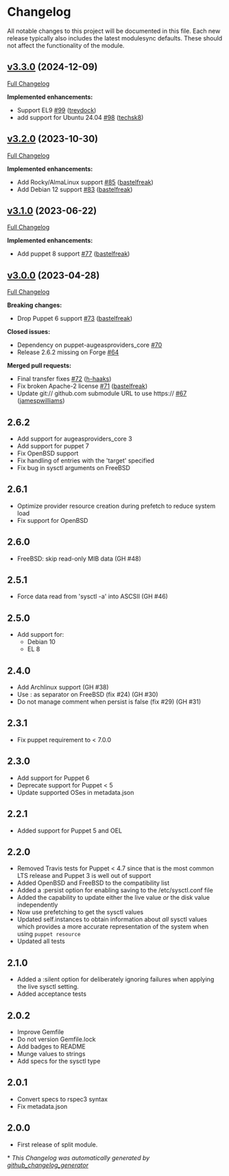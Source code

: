 # Changelog

All notable changes to this project will be documented in this file.
Each new release typically also includes the latest modulesync defaults.
These should not affect the functionality of the module.

## [v3.3.0](https://github.com/voxpupuli/puppet-augeasproviders_sysctl/tree/v3.3.0) (2024-12-09)

[Full Changelog](https://github.com/voxpupuli/puppet-augeasproviders_sysctl/compare/v3.2.0...v3.3.0)

**Implemented enhancements:**

- Support EL9 [\#99](https://github.com/voxpupuli/puppet-augeasproviders_sysctl/pull/99) ([treydock](https://github.com/treydock))
- add support for Ubuntu 24.04 [\#98](https://github.com/voxpupuli/puppet-augeasproviders_sysctl/pull/98) ([techsk8](https://github.com/techsk8))

## [v3.2.0](https://github.com/voxpupuli/puppet-augeasproviders_sysctl/tree/v3.2.0) (2023-10-30)

[Full Changelog](https://github.com/voxpupuli/puppet-augeasproviders_sysctl/compare/v3.1.0...v3.2.0)

**Implemented enhancements:**

- Add Rocky/AlmaLinux support [\#85](https://github.com/voxpupuli/puppet-augeasproviders_sysctl/pull/85) ([bastelfreak](https://github.com/bastelfreak))
- Add Debian 12 support [\#83](https://github.com/voxpupuli/puppet-augeasproviders_sysctl/pull/83) ([bastelfreak](https://github.com/bastelfreak))

## [v3.1.0](https://github.com/voxpupuli/puppet-augeasproviders_sysctl/tree/v3.1.0) (2023-06-22)

[Full Changelog](https://github.com/voxpupuli/puppet-augeasproviders_sysctl/compare/v3.0.0...v3.1.0)

**Implemented enhancements:**

- Add puppet 8 support [\#77](https://github.com/voxpupuli/puppet-augeasproviders_sysctl/pull/77) ([bastelfreak](https://github.com/bastelfreak))

## [v3.0.0](https://github.com/voxpupuli/puppet-augeasproviders_sysctl/tree/v3.0.0) (2023-04-28)

[Full Changelog](https://github.com/voxpupuli/puppet-augeasproviders_sysctl/compare/2.6.2...v3.0.0)

**Breaking changes:**

- Drop Puppet 6 support [\#73](https://github.com/voxpupuli/puppet-augeasproviders_sysctl/pull/73) ([bastelfreak](https://github.com/bastelfreak))

**Closed issues:**

- Dependency on puppet-augeasproviders\_core [\#70](https://github.com/voxpupuli/puppet-augeasproviders_sysctl/issues/70)
- Release 2.6.2 missing on Forge [\#64](https://github.com/voxpupuli/puppet-augeasproviders_sysctl/issues/64)

**Merged pull requests:**

- Final transfer fixes [\#72](https://github.com/voxpupuli/puppet-augeasproviders_sysctl/pull/72) ([h-haaks](https://github.com/h-haaks))
- Fix broken Apache-2 license [\#71](https://github.com/voxpupuli/puppet-augeasproviders_sysctl/pull/71) ([bastelfreak](https://github.com/bastelfreak))
- Update git:// github.com submodule URL to use https:// [\#67](https://github.com/voxpupuli/puppet-augeasproviders_sysctl/pull/67) ([jamespwilliams](https://github.com/jamespwilliams))

## 2.6.2

- Add support for augeasproviders_core 3
- Add support for puppet 7
- Fix OpenBSD support
- Fix handling of entries with the 'target' specified
- Fix bug in sysctl arguments on FreeBSD

## 2.6.1

- Optimize provider resource creation during prefetch to reduce system load
- Fix support for OpenBSD

## 2.6.0

- FreeBSD: skip read-only MIB data (GH #48)

## 2.5.1

- Force data read from 'sysctl -a' into ASCSII (GH #46)

## 2.5.0

- Add support for:
  - Debian 10
  - EL 8

## 2.4.0

- Add Archlinux support (GH #38)
- Use : as separator on FreeBSD (fix #24) (GH #30)
- Do not manage comment when persist is false (fix #29) (GH #31)

## 2.3.1

- Fix puppet requirement to < 7.0.0

## 2.3.0

- Add support for Puppet 6
- Deprecate support for Puppet < 5
- Update supported OSes in metadata.json

## 2.2.1
- Added support for Puppet 5 and OEL

## 2.2.0
- Removed Travis tests for Puppet < 4.7 since that is the most common LTS
  release and Puppet 3 is well out of support
- Added OpenBSD and FreeBSD to the compatibility list
- Added a :persist option for enabling saving to the /etc/sysctl.conf file
- Added the capability to update either the live value *or* the disk value
  independently
- Now use prefetching to get the sysctl values
- Updated self.instances to obtain information about *all* sysctl values which
  provides a more accurate representation of the system when using `puppet
  resource`
- Updated all tests

## 2.1.0
- Added a :silent option for deliberately ignoring failures when applying the
  live sysctl setting.
- Added acceptance tests

## 2.0.2

- Improve Gemfile
- Do not version Gemfile.lock
- Add badges to README
- Munge values to strings
- Add specs for the sysctl type

## 2.0.1

- Convert specs to rspec3 syntax
- Fix metadata.json

## 2.0.0

- First release of split module.


\* *This Changelog was automatically generated by [github_changelog_generator](https://github.com/github-changelog-generator/github-changelog-generator)*
